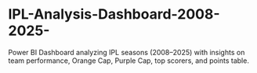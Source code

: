 # IPL-Analysis-Dashboard-2008-2025-
Power BI Dashboard analyzing IPL seasons (2008–2025) with insights on team performance, Orange Cap, Purple Cap, top scorers, and points table.
